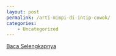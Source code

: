 ```yaml
---
layout: post
permalink: /arti-mimpi-di-intip-cowok/
categories:
    - Uncategorized
---
```


[Baca Selengkapnya](/04)